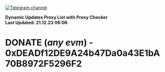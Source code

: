 [![Telegram channel](https://img.shields.io/endpoint?url=https://runkit.io/damiankrawczyk/telegram-badge/branches/master?url=https://t.me/n4z4v0d)](https://t.me/n4z4v0d) 

**Dynamic Updates Proxy List with Proxy Checker**  
**Last Updated: 21.12.23 06:06**

# DONATE (_any evm_) - 0xDEADf12DE9A24b47Da0a43E1bA70B8972F5296F2
